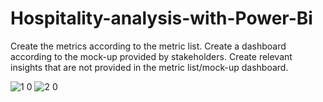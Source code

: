 # Hospitality-analysis-with-Power-Bi
Create the metrics according to the metric list.
Create a dashboard according to the mock-up provided by stakeholders.
Create relevant insights that are not provided in the metric list/mock-up dashboard.





![1 0](https://user-images.githubusercontent.com/88646637/226203420-e7f307ee-1f22-4477-aa02-6f4d3f7c02b2.JPG)
![2 0](https://user-images.githubusercontent.com/88646637/226203438-609351c2-933a-4d5f-ac27-259d45ee77e9.JPG)
